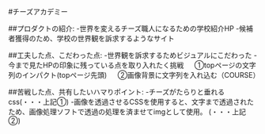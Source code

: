#チーズアカデミー

##プロダクトの紹介:
-世界を変えるチーズ職人になるための学校紹介HP
-候補者獲得のため、学校の世界観を訴求するようなサイト


##工夫した点、こだわった点:
-世界観を訴求するためビジュアルにこだわった
-今まで見たHPの印象に残っている点を取り入れたく挑戦
　 ①topページの文字列のインパクト(topページ先頭)
　 ②画像背景に文字列を入れ込む（COURSE）


##苦戦した点、共有したいハマりポイント:
-チーズがたらりと垂れるcss(・・・上記①)
-画像を透過させるCSSを使用すると、文字まで透過されたため、画像処理ソフトで透過の処理を済ませてimgとして使用。
(・・・上記②)



